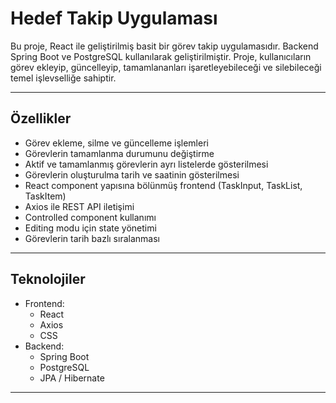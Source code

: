 # Hedef Takip Uygulaması

Bu proje, React ile geliştirilmiş basit bir görev takip uygulamasıdır. Backend Spring Boot ve PostgreSQL kullanılarak geliştirilmiştir. Proje, kullanıcıların görev ekleyip, güncelleyip, tamamlananları işaretleyebileceği ve silebileceği temel işlevselliğe sahiptir.

---

## Özellikler

- Görev ekleme, silme ve güncelleme işlemleri
- Görevlerin tamamlanma durumunu değiştirme
- Aktif ve tamamlanmış görevlerin ayrı listelerde gösterilmesi
- Görevlerin oluşturulma tarih ve saatinin gösterilmesi
- React component yapısına bölünmüş frontend (TaskInput, TaskList, TaskItem)
- Axios ile REST API iletişimi
- Controlled component kullanımı
- Editing modu için state yönetimi
- Görevlerin tarih bazlı sıralanması

---

## Teknolojiler

- Frontend:
  - React
  - Axios
  - CSS
- Backend:
  - Spring Boot
  - PostgreSQL
  - JPA / Hibernate
---
